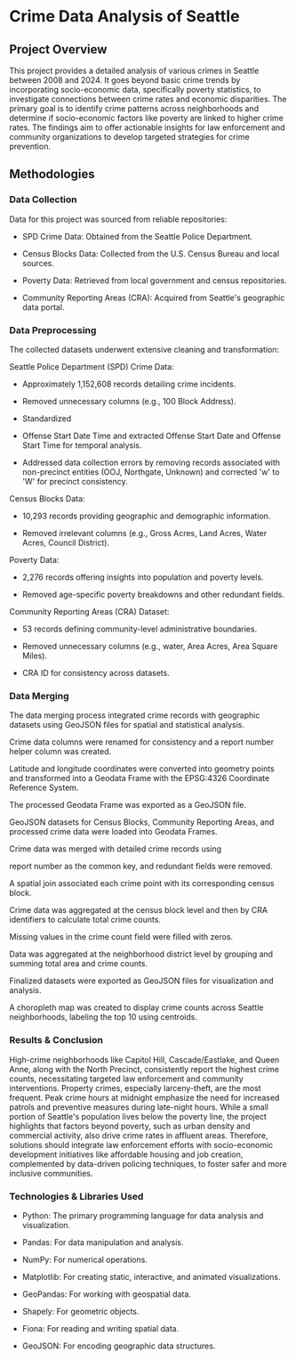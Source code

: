 # Crime Data Analysis of Seattle


## Project Overview
This project provides a detailed analysis of various crimes in Seattle between 2008 and 2024. It goes beyond basic crime trends by incorporating socio-economic data, specifically poverty statistics, to investigate connections between crime rates and economic disparities. The primary goal is to identify crime patterns across neighborhoods and determine if socio-economic factors like poverty are linked to higher crime rates. The findings aim to offer actionable insights for law enforcement and community organizations to develop targeted strategies for crime prevention. 



## Methodologies

### Data Collection
Data for this project was sourced from reliable repositories:


* SPD Crime Data: Obtained from the Seattle Police Department. 


* Census Blocks Data: Collected from the U.S. Census Bureau and local sources. 


* Poverty Data: Retrieved from local government and census repositories. 


* Community Reporting Areas (CRA): Acquired from Seattle's geographic data portal. 

### Data Preprocessing

The collected datasets underwent extensive cleaning and transformation:

Seattle Police Department (SPD) Crime Data:

* Approximately 1,152,608 records detailing crime incidents. 

* Removed unnecessary columns (e.g., 100 Block Address). 

* Standardized 

* Offense Start Date Time and extracted Offense Start Date and Offense Start Time for temporal analysis. 

* Addressed data collection errors by removing records associated with non-precinct entities (OOJ, Northgate, Unknown) and corrected 'w' to 'W' for precinct consistency. 


Census Blocks Data:

* 10,293 records providing geographic and demographic information. 

* Removed irrelevant columns (e.g., Gross Acres, Land Acres, Water Acres, Council District). 


Poverty Data:

* 2,276 records offering insights into population and poverty levels. 

* Removed age-specific poverty breakdowns and other redundant fields. 


Community Reporting Areas (CRA) Dataset:

* 53 records defining community-level administrative boundaries. 

* Removed unnecessary columns (e.g., water, Area Acres, Area Square Miles). 

* CRA ID for consistency across datasets. 


### Data Merging

The data merging process integrated crime records with geographic datasets using GeoJSON files for spatial and statistical analysis. 

Crime data columns were renamed for consistency and a report number helper column was created. 

Latitude and longitude coordinates were converted into geometry points and transformed into a Geodata Frame with the EPSG:4326 Coordinate Reference System. 

The processed Geodata Frame was exported as a GeoJSON file. 

GeoJSON datasets for Census Blocks, Community Reporting Areas, and processed crime data were loaded into Geodata Frames. 

Crime data was merged with detailed crime records using 

report number as the common key, and redundant fields were removed. 

A spatial join associated each crime point with its corresponding census block. 

Crime data was aggregated at the census block level and then by CRA identifiers to calculate total crime counts. 

Missing values in the crime count field were filled with zeros. 

Data was aggregated at the neighborhood district level by grouping and summing total area and crime counts. 

Finalized datasets were exported as GeoJSON files for visualization and analysis. 

A choropleth map was created to display crime counts across Seattle neighborhoods, labeling the top 10 using centroids. 



### Results & Conclusion

High-crime neighborhoods like Capitol Hill, Cascade/Eastlake, and Queen Anne, along with the North Precinct, consistently report the highest crime counts, necessitating targeted law enforcement and community interventions. Property crimes, especially larceny-theft, are the most frequent. Peak crime hours at midnight emphasize the need for increased patrols and preventive measures during late-night hours. While a small portion of Seattle's population lives below the poverty line, the project highlights that factors beyond poverty, such as urban density and commercial activity, also drive crime rates in affluent areas. Therefore, solutions should integrate law enforcement efforts with socio-economic development initiatives like affordable housing and job creation, complemented by data-driven policing techniques, to foster safer and more inclusive communities. 





### Technologies & Libraries Used

* Python: The primary programming language for data analysis and visualization.

* Pandas: For data manipulation and analysis.

* NumPy: For numerical operations.

* Matplotlib: For creating static, interactive, and animated visualizations.

* GeoPandas: For working with geospatial data.

* Shapely: For geometric objects.

* Fiona: For reading and writing spatial data.

* GeoJSON: For encoding geographic data structures.
